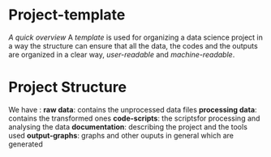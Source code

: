 # Project-template

*A quick overview*
A *template* is used for organizing a data science project in a way the structure can ensure that all the data, the codes and the outputs are organized in a clear way, *user-readable* and *machine-readable*. 

# Project Structure
We have :
**raw data**: contains the unprocessed data files
**processing data**: contains the transformed ones
**code-scripts**: the scriptsfor processing and analysing the data
**documentation**: describing the project and the tools used
**output-graphs**: graphs and other ouputs in general which are generated
